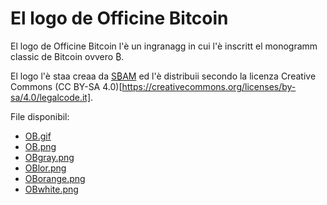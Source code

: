 # El logo de Officine Bitcoin

El logo de Officine Bitcoin l'è un ingranagg in cui l'è inscritt el monogramm classic de Bitcoin ovvero ₿.

El logo l'è staa creaa da [S₿AM](https://t.me/sbbbam) ed l'è distribuii secondo la licenza Creative Commons (CC BY-SA 4.0)[https://creativecommons.org/licenses/by-sa/4.0/legalcode.it].

File disponibil:

- [OB.gif](./OB.gif)
- [OB.png](./OB.png)
- [OBgray.png](./OBgray.png)
- [OBlor.png](./OBlor.png)
- [OBorange.png](./OBorange.png)
- [OBwhite.png](./OBwhite.png) 